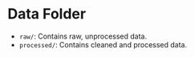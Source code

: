# Data Folder

- `raw/`: Contains raw, unprocessed data.
- `processed/`: Contains cleaned and processed data.
